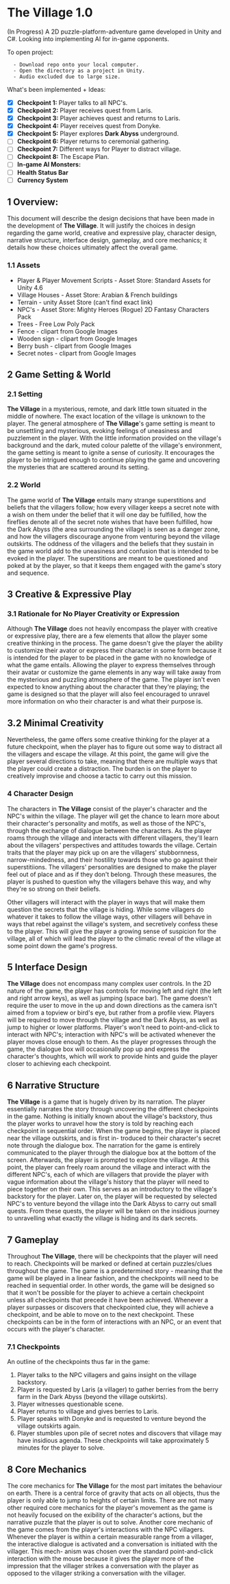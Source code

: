 # The Village 1.0
(In Progress) A 2D puzzle-platform-adventure game developed in Unity and C#. Looking into implementing AI for in-game opponents.

To open project:
```
  - Download repo onto your local computer.
  - Open the directory as a project in Unity.
  - Audio excluded due to large size.
```

What's been implemented + Ideas:
  - [x] **Checkpoint 1:** Player talks to all NPC's.
  - [X] **Checkpoint 2:** Player receives quest from Laris.
  - [x] **Checkpoint 3:** Player achieves quest and returns to Laris.
  - [x] **Checkpoint 4:** Player receives quest from Donyke.
  - [x] **Checkpoint 5:** Player explores **Dark Abyss** underground.
  - [ ] **Checkpoint 6:** Player returns to ceremonial gathering.
  - [ ] **Checkpoint 7:** Different ways for Player to distract village.
  - [ ] **Checkpoint 8:** The Escape Plan.
  - [ ] **In-game AI Monsters:**
  - [ ] **Health Status Bar**
  - [ ] **Currency System**
  
## 1 Overview:

This document will describe the design decisions that have been made in the development
of **The Village**. It will justify the choices in design regarding the game world, creative and
expressive play, character design, narrative structure, interface design, gameplay, and core
mechanics; it details how these choices ultimately affect the overall game.

### 1.1 Assets
  - Player & Player Movement Scripts - Asset Store: Standard Assets for Unity 4.6
  - Village Houses - Asset Store: Arabian & French buildings
  - Terrain - unity Asset Store (can't find exact link)
  - NPC's - Asset Store: Mighty Heroes (Rogue) 2D Fantasy Characters Pack
  - Trees - Free Low Poly Pack
  - Fence - clipart from Google Images
  - Wooden sign - clipart from Google Images
  - Berry bush - clipart from Google Images
  - Secret notes - clipart from Google Images

## 2 Game Setting & World

### 2.1 Setting 

**The Village** in a mysterious, remote, and dark little town situated in the middle of nowhere. 
The exact location of the village is unknown to the player. The general atmosphere of **The Village**'s 
game setting is meant to be unsettling and mysterious, evoking feelings of uneasiness and 
puzzlement in the player. With the little information provided on the village's background 
and the dark, muted colour palette of the village's environment, the game setting is meant 
to ignite a sense of curiosity. It encourages the player to be intrigued enough to continue 
playing the game and uncovering the mysteries that are scattered around its setting.

### 2.2 World

The game world of **The Village** entails many strange superstitions and beliefs that the
villagers follow; how every villager keeps a secret note with a wish on them under the belief
that it will one day be fulfilled, how the fireflies denote all of the secret note wishes that have
been fulfilled, how the Dark Abyss (the area surrounding the village) is seen as a danger
zone, and how the villagers discourage anyone from venturing beyond the village outskirts.
The oddness of the villagers and the beliefs that they sustain in the game world add to the
uneasiness and confusion that is intended to be evoked in the player. The superstitions are
meant to be questioned and poked at by the player, so that it keeps them engaged with the
game's story and sequence.


## 3 Creative & Expressive Play

### 3.1 Rationale for No Player Creativity or Expression

Although **The Village** does not heavily encompass the player with creative or expressive
play, there are a few elements that allow the player some creative thinking in the process.
The game doesn't give the player the ability to customize their avator or express their
character in some form because it is intended for the player to be placed in the game with no
knowledge of what the game entails. Allowing the player to express themselves through their
avatar or customize the game elements in any way will take away from the mysterious and
puzzling atmosphere of the game. The player isn't even expected to know anything about
the character that they're playing; the game is designed so that the player will also feel
encouraged to unravel more information on who their character is and what their purpose
is.

## 3.2 Minimal Creativity 

Nevertheless, the game offers some creative thinking for the player at a future checkpoint,
when the player has to figure out some way to distract all the villagers and escape the village.
At this point, the game will give the player several directions to take, meaning that there
are multiple ways that the player could create a distraction. The burden is on the player to
creatively improvise and choose a tactic to carry out this mission.

### 4 Character Design

The characters in **The Village** consist of the player's character and the NPC's within
the village. The player will get the chance to learn more about their character's personality
and motifs, as well as those of the NPC's, through the exchange of dialogue between the
characters. As the player roams through the village and interacts with different villagers,
they'll learn about the villagers' perspectives and attitudes towards the village. Certain traits
that the player may pick up on are the villagers' stubbornness, narrow-mindedness, and their
hostility towards those who go against their superstitiions. The villagers' personalities are
designed to make the player feel out of place and as if they don't belong. Through these
measures, the player is pushed to question why the villagers behave this way, and why they're
so strong on their beliefs.

Other villagers will interact with the player in ways that will make them question the
secrets that the village is hiding. While some villagers do whatever it takes to follow the
village ways, other villagers will behave in ways that rebel against the village's system, and
secretively confess these to the player. This will give the player a growing sense of suspicion
for the village, all of which will lead the player to the climatic reveal of the village at some
point down the game's progress.

## 5 Interface Design 

**The Village** does not encompass many complex user controls. In the 2D nature of the
game, the player has controls for moving left and right (the left and right arrow keys), as
well as jumping (space bar). The game doesn't require the user to move in the up and down
directions as the camera isn't aimed from a topview or bird's eye, but rather from a profile
view. Players will be required to move through the village and the Dark Abyss, as well as
jump to higher or lower platforms. Player's won't need to point-and-click to interact with
NPC's; interaction with NPC's will be activated whenever the player moves close enough to
them. As the player progresses through the game, the dialogue box will occasionally pop up
and express the character's thoughts, which will work to provide hints and guide the player
closer to achieving each checkpoint.

## 6 Narrative Structure

**The Village** is a game that is hugely driven by its narration. The player essentially
narrates the story through uncovering the different checkpoints in the game. Nothing is
initially known about the village's backstory, thus the player works to unravel how the story
is told by reaching each checkpoint in sequential order.
When the game begins, the player is placed near the village outskirts, and is first in-
troduced to their character's secret note through the dialogue box. The narration for the
game is entirely communicated to the player through the dialogue box at the bottom of the
screen. Afterwards, the player is prompted to explore the village. At this point, the player
can freely roam around the village and interact with the different NPC's, each of which are
villagers that provide the player with vague information about the village's history that the
player will need to piece together on their own. This serves as an introductory to the village's
backstory for the player.
Later on, the player will be requested by selected NPC's to venture beyond the village
into the Dark Abyss to carry out small quests. From these quests, the player will be taken
on the insidious journey to unravelling what exactly the village is hiding and its dark secrets.

## 7 Gameplay

Throughout **The Village**, there will be checkpoints that the player will need to reach.
Checkpoints will be marked or defined at certain puzzles/clues throughout the game. The
game is a predetermined story - meaning that the game will be played in a linear fashion,
and the checkpoints will need to be reached in sequential order. In other words, the game
will be designed so that it won't be possible for the player to achieve a certain checkpoint
unless all checkpoints that precede it have been achieved. Whenever a player surpasses or
discovers that checkpointed clue, they will achieve a checkpoint, and be able to move on to
the next checkpoint. These checkpoints can be in the form of interactions with an NPC, or
an event that occurs with the player's character.

### 7.1 Checkpoints

An outline of the checkpoints thus far in the game:

1. Player talks to the NPC villagers and gains insight on the village backstory.
2. Player is requested by Laris (a villager) to gather berries from the berry farm in the
Dark Abyss (beyond the village outskirts).
3. Player witnesses questionable scene.
4. Player returns to village and gives berries to Laris.
5. Player speaks with Donyke and is requested to venture beyond the village outskirts
again.
6. Player stumbles upon pile of secret notes and discovers that village may have insidious
agenda.
These checkpoints will take approximately 5 minutes for the player to solve.

## 8 Core Mechanics

The core mechanics for **The Village** for the most part imitates the behaviour on earth.
There is a central force of gravity that acts on all objects, thus the player is only able to
jump to heights of certain limits. There are not many other required core mechanics for the
player's movement as the game is not heavily focused on the 
exibility of the character's actions, but the narrative puzzle that the player is out to solve.
Another core mechanic of the game comes from the player's interactions with the NPC
villagers. Whenever the player is within a certain measurable range from a villager, the
interactive dialogue is activated and a conversation is initiated with the villager. This mech-
anism was chosen over the standard point-and-click interaction with the mouse because it
gives the player more of the impression that the villager strikes a conversation with the
player as opposed to the villager striking a conversation with the villager.
